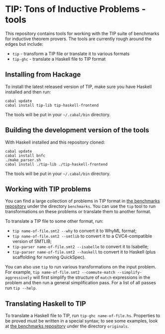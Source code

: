 # TIP: Tons of Inductive Problems - tools

This repository contains tools for working with the TIP suite of
benchmarks for inductive theorem provers. The tools are currently
rough around the edges but include:

* `tip` - transform a TIP file or translate it to various formats
* `tip-ghc` - translate a Haskell file to TIP format

## Installing from Hackage

To install the latest released version of TIP, make sure you have Haskell installed and then run:

    cabal update
    cabal install tip-lib tip-haskell-frontend

The tools will be put in your `~/.cabal/bin` directory.

## Building the development version of the tools

With Haskell installed and this repository cloned:

    cabal update
    cabal install bnfc
    ./make_parser.sh
    cabal install ./tip-lib ./tip-haskell-frontend

The tools will be put in your `~/.cabal/bin` directory.

## Working with TIP problems

You can find a large collection of problems in TIP format in
[the benchmarks repository](http://github.com/tip-org/benchmarks)
under the directory `benchmarks`. You can use the `tip` tool
to run transformations on these problems or translate them to another format.

To translate a TIP file to some other format, run:

* `tip name-of-file.smt2 --why` to convert it to WhyML format;
* `tip name-of-file.smt2 --smtlib` to convert it to a
  CVC4-compatible version of SMTLIB;
* `tip-parser name-of-file.smt2 --isabelle` to convert it to Isabelle;
* `tip-parser name-of-file.smt2 --haskell` to convert it to
  Haskell (plus scaffolding for running QuickSpec).

You can also use `tip` to run various transformations on the input problem.
For example, `tip name-of-file.smt2 --commute-match --simplify-aggressively`
will first simplify the structure of `match` expressions in the problem
and then run a general simplification pass. For a list of all passes
run `tip --help`.

## Translating Haskell to TIP

To translate a Haskell file to TIP, run `tip-ghc name-of-file.hs`.
Properties to be proved must be written in a special syntax; to
see some examples, look at
[the benchmarks repository](http://github.com/tip-org/benchmarks)
under the directory `originals`.

